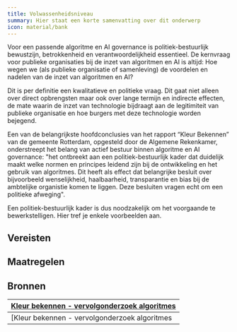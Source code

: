 ```yaml
---
title: Volwassenheidsniveau
summary: Hier staat een korte samenvatting over dit onderwerp
icon: material/bank
---
```


Voor een passende algoritme en AI governance is politiek-bestuurlijk bewustzijn, betrokkenheid en verantwoordelijkheid essentieel. De kernvraag voor publieke organisaties bij de inzet van algoritmen en AI is altijd: Hoe wegen we (als publieke organisatie of samenleving) de voordelen en nadelen van de inzet van algoritmen en AI? 

Dit is per definitie een kwalitatieve en politieke vraag. Dit gaat niet alleen over direct opbrengsten maar ook over lange termijn en indirecte effecten, de mate waarin de inzet van technologie bijdraagt aan de legitimiteit van publieke organisatie en hoe burgers met deze technologie worden bejegend. 

Een van de belangrijkste hoofdconclusies van het rapport “Kleur Bekennen” van de gemeente Rotterdam, opgesteld door de Algemene Rekenkamer, onderstreept het belang van actief bestuur binnen algoritme en AI governance: 
"het ontbreekt aan een politiek-bestuurlijk kader dat duidelijk maakt welke normen en principes leidend zijn bij de ontwikkeling en het gebruik van algoritmes. Dit heeft als effect dat belangrijke besluit over bijvoorbeeld wenselijkheid, haalbaarheid, transparantie en bias bij de ambtelijke organistie komen te liggen. Deze besluiten vragen echt om een politieke afweging". 

Een politiek-bestuurlijk kader is dus noodzakelijk om het voorgaande te bewerkstelligen. Hier tref je enkele voorbeelden aan. 





## Vereisten

<!-- list_vereisten_1 bouwblok/governance -->

## Maatregelen

<!-- list_maatregelen_1 bouwblok/governance -->


## Bronnen
|[Kleur bekennen - vervolgonderzoek algoritmes](https://rekenkamer.rotterdam.nl/onderzoeken/kleur-bekennen/) |
|-----------------------------------------------------------------------------------------------------------------------------------------------------------------------------------------|
| [Kleur bekennen - vervolgonderzoek algoritmes|(https://rekenkamer.rotterdam.nl/onderzoeken/kleur-bekennen/) |
